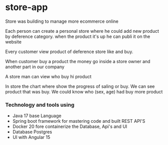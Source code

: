# store-app
<p>Store was building to manage more ecommerce online</p>
<p>Each person can create a personal store where he could add new product by deference category. when the product it's up he can publi it on the website</p>
<p>Every customer view product of deference store like and buy.</p>
<p>When customer buy a product the money go inside a store owner and another part in our company</p>
<p>A store man can view who buy hi product</p>
<p>In store the chart where show the progress of saling or buy. We can see product that was buy. We could know who (sex, age) had buy more product</p>
<h3> Technology and tools using</h3>
<ul>
  <li>Java 17 base Language</li>
   <li>Spring boot framework for mastering code and built REST API'S</li>
   <li>Docker 20 fore containerize the Database, Api's and UI</li>
   <li>Database Postgres</li>
   <li>UI with Angular 15</li>
</ul>
